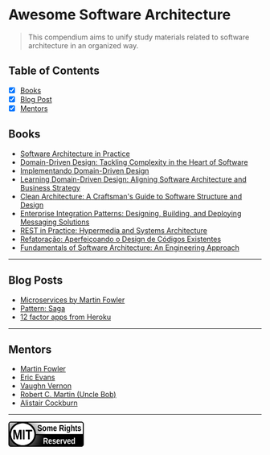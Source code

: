 # Awesome Software Architecture
> This compendium aims to unify study materials related to software architecture in an organized way.

## Table of Contents
- [x] [Books](#books)
- [x] [Blog Post](#blog-posts)
- [X] [Mentors](#mentors)

## Books
- [Software Architecture in Practice](https://a.co/d/5O5yElo)
- [Domain-Driven Design: Tackling Complexity in the Heart of Software](https://www.amazon.com/gp/product/0321125215/ref=as_li_tl?ie=UTF8&camp=1789&creative=9325&creativeASIN=0321125215&linkCode=as2&tag=martinfowlerc-20)
- [Implementando Domain-Driven Design]([https://www.amazon.com.br/Implementing-Domain-Driven-Design-English-Vaughn-ebook/dp/B00BCLEBN8/ref=sr_1_4?__mk_pt_BR=%C3%85M%C3%85%C5%BD%C3%95%C3%91&crid=3AU6ZUA59KZUL&keywords=DDD&qid=1698120413&sprefix=dd%2Caps%2C223&sr=8-4](https://a.co/d/dJFkDFP))
- [Learning Domain-Driven Design: Aligning Software Architecture and Business Strategy](https://a.co/d/jhgz0Vn)
- [Clean Architecture: A Craftsman's Guide to Software Structure and Design](https://a.co/d/b1ClDh1)
- [Enterprise Integration Patterns: Designing, Building, and Deploying Messaging Solutions](https://www.amazon.com/gp/product/0321200683/ref=as_li_tl?ie=UTF8&camp=1789&creative=9325&creativeASIN=0321200683&linkCode=as2&tag=martinfowlerc-20)
- [REST in Practice: Hypermedia and Systems Architecture]([https://www.amazon.com/gp/product/0596805829/ref=as_li_tl?ie=UTF8&camp=1789&creative=9325&creativeASIN=0596805829&linkCode=as2&tag=martinfowlerc-20](https://a.co/d/3jparvX))
- [Refatoração: Aperfeiçoando o Design de Códigos Existentes](https://a.co/d/eMuWoJT)
- [Fundamentals of Software Architecture: An Engineering Approach](https://a.co/d/bVsjFy4)


---

## Blog Posts
- [Microservices by Martin Fowler](https://martinfowler.com/articles/microservices.html)
- [Pattern: Saga](https://microservices.io/patterns/data/saga.html)
- [12 factor apps from Heroku](https://12factor.net/)

---

## Mentors

- [Martin Fowler](https://martinfowler.com/)
- [Eric Evans](www.domainlanguage.com)
- [Vaughn Vernon](https://twitter.com/VaughnVernon)
- [Robert C. Martin (Uncle Bob)](http://cleancoder.com/products)
- [Alistair Cockburn](https://alistair.cockburn.us/coming-soon/)

---

<img src="MIT.png" height="50" width="150">


